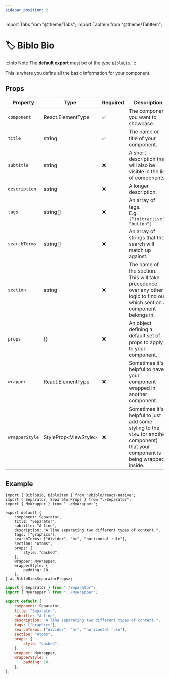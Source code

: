 ```yaml
---
sidebar_position: 2
---
```


import Tabs from "@theme/Tabs";
import TabItem from "@theme/TabItem";

# 🏷️ Biblo Bio

:::info Note
The **default export** must be of the type `BibloBio`.
:::

This is where you define all the basic information for your component.

## Props

| Property       | Type                  | Required | Description                                                                                                                       |
|----------------|-----------------------|----------|-----------------------------------------------------------------------------------------------------------------------------------|
| `component`    | React.ElementType     | ✅        | The component you want to showcase.                                                                                               |
| `title`        | string                | ✅        | The name or title of your component.                                                                                              |
| `subtitle`     | string                | ❌        | A short description that will also be visible in the list of components.                                                          |
| `description`  | string                | ❌        | A longer description.                                                                                                             |
| `tags`         | string[]              | ❌        | An array of tags.<br/>E.g. `["interactive", "button"]`                                                                            |
| `searchTerms`  | string[]              | ❌        | An array of strings that the search will match up against.                                                                        |
| `section`      | string                | ❌        | The name of the section. This will take precedence over any other logic to find out which section a component belongs in.         |
| `props`        | {}                    | ❌        | An object defining a default set of props to apply to your component.                                                             |
| `wrapper`      | React.ElementType     | ❌        | Sometimes it's helpful to have your component wrapped in another component.                                                       |
| `wrapperStyle` | StyleProp<ViewStyle\> | ❌        | Sometimes it's helpful to just add some styling to the `View` (or another component) that your component is being wrapped inside. |

## Example

<Tabs groupId="language">
<TabItem value="ts" label="TypeScript" default>

```tsx title="Separator.biblo.tsx"
import { BibloBio, BibloItem } from "@biblo/react-native";
import { Separator, SeparatorProps } from "./Separator";
import { MyWrapper } from "../MyWrapper";

export default {
    component: Separator,
    title: "Separator",
    subtitle: "A line",
    description: "A line separating two different types of content.",
    tags: ["graphics"],
    searchTerms: ["divider", "hr", "horizontal rule"],
    section: "Atoms",
    props: {
        style: "dashed",
    },
    wrapper: MyWrapper,
    wrapperStyle: {
        padding: 10,
    },
} as BibloBio<SeparatorProps>;
```

</TabItem>
<TabItem value="js" label="JavaScript">

```jsx title="Separator.biblo.jsx"
import { Separator } from "./Separator";
import { MyWrapper } from "../MyWrapper";

export default {
    component: Separator,
    title: "Separator",
    subtitle: "A line",
    description: "A line separating two different types of content.",
    tags: ["graphics"],
    searchTerms: ["divider", "hr", "horizontal rule"],
    section: "Atoms",
    props: {
        style: "dashed",
    },
    wrapper: MyWrapper,
    wrapperStyle: {
        padding: 10,
    },
};
```

</TabItem>
</Tabs>

